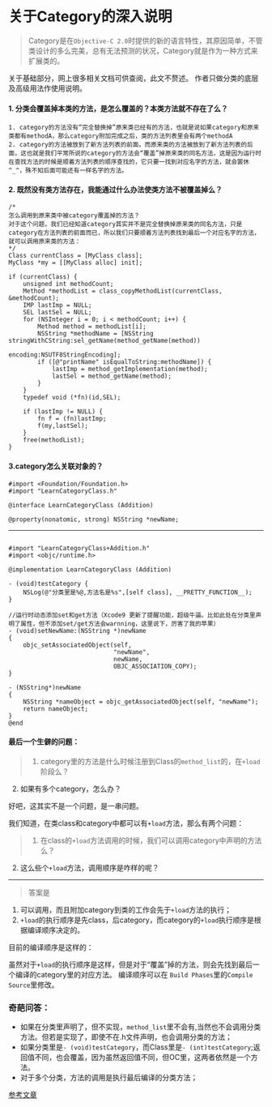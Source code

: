 # 关于Category的深入说明

> Category是在`Objective-C 2.0`时提供的新的语言特性，其原因简单，不管类设计的多么完美，总有无法预测的状况，Category就是作为一种方式来扩展类的。

关于基础部分，网上很多相关文档可供查阅，此文不赘述。
作者只做分类的底层及高级用法作使用说明。

#### 1. 分类会覆盖掉本类的方法，是怎么覆盖的？本类方法就不存在了么？

```
1. category的方法没有“完全替换掉”原来类已经有的方法，也就是说如果category和原来类都有methodA，那么category附加完成之后，类的方法列表里会有两个methodA
2. category的方法被放到了新方法列表的前面，而原来类的方法被放到了新方法列表的后面，这也就是我们平常所说的category的方法会“覆盖”掉原来类的同名方法，这是因为运行时在查找方法的时候是顺着方法列表的顺序查找的，它只要一找到对应名字的方法，就会罢休^_^，殊不知后面可能还有一样名字的方法。
```
#### 2. 既然没有类方法存在，我能通过什么办法使类方法不被覆盖掉么？

```
/*
怎么调用到原来类中被category覆盖掉的方法？
对于这个问题，我们已经知道category其实并不是完全替换掉原来类的同名方法，只是category在方法列表的前面而已，所以我们只要顺着方法列表找到最后一个对应名字的方法，就可以调用原来类的方法：
*/
Class currentClass = [MyClass class];
MyClass *my = [[MyClass alloc] init];

if (currentClass) {
    unsigned int methodCount;
    Method *methodList = class_copyMethodList(currentClass, &methodCount);
    IMP lastImp = NULL;
    SEL lastSel = NULL;
    for (NSInteger i = 0; i < methodCount; i++) {
        Method method = methodList[i];
        NSString *methodName = [NSString stringWithCString:sel_getName(method_getName(method)) 
                                        encoding:NSUTF8StringEncoding];
        if ([@"printName" isEqualToString:methodName]) {
            lastImp = method_getImplementation(method);
            lastSel = method_getName(method);
        }
    }
    typedef void (*fn)(id,SEL);

    if (lastImp != NULL) {
        fn f = (fn)lastImp;
        f(my,lastSel);
    }
    free(methodList);
}
```

#### 3.category怎么关联对象的？
```
#import <Foundation/Foundation.h>
#import "LearnCategoryClass.h"

@interface LearnCategoryClass (Addition)

@property(nonatomic, strong) NSString *newName;

```
-------

```

#import "LearnCategoryClass+Addition.h"
#import <objc/runtime.h>

@implementation LearnCategoryClass (Addition)

- (void)testCategory {
    NSLog(@"分类里是%@,方法名是%s",[self class], __PRETTY_FUNCTION__);
}

//运行时动态添加set和get方法（Xcode9 更新了提醒功能，超级牛逼。比如此处在分类里声明了属性，但不添加set/get方法会warnning，这里说下，厉害了我的苹果）
- (void)setNewName:(NSString *)newName
{
    objc_setAssociatedObject(self,
                             "newName",
                             newName,
                             OBJC_ASSOCIATION_COPY);
}

- (NSString*)newName
{
    NSString *nameObject = objc_getAssociatedObject(self, "newName");
    return nameObject;
}
@end
```


#### 最后一个生僻的问题：
> 1. category里的方法是什么时候注册到Class的`method_list`的，在`+load`阶段么？
2. 如果有多个category，怎么办？

好吧，这其实不是一个问题，是一串问题。

我们知道，在类class和category中都可以有`+load`方法，那么有两个问题：
> 1. 在class的`+load`方法调用的时候，我们可以调用category中声明的方法么？
2. 这么些个`+load`方法，调用顺序是咋样的呢？

--------

>答案是
1. 可以调用，而且附加category到类的工作会先于`+load`方法的执行；
2. ``+load``的执行顺序是先class，后category，而category的`+load`执行顺序是根据编译顺序决定的。

目前的编译顺序是这样的：

虽然对于`+load`的执行顺序是这样，但是对于“覆盖”掉的方法，则会先找到最后一个编译的category里的对应方法。
编译顺序可以在 `Build Phases`里的`Compile Source`里修改。

### 奇葩问答：

* 如果在分类里声明了，但不实现，`method_list`里不会有,当然也不会调用分类方法。但若是实现了，即使不在.h文件声明，也会调用分类的方法；
* 如果分类里是`- (void)testCategory`，而Class里是`- (int)testCategory`;返回值不同，也会覆盖，因为虽然返回值不同，但OC里，这两者依然是一个方法。
* 对于多个分类，方法的调用是执行最后编译的分类方法；

[参考文章](https://tech.meituan.com/DiveIntoCategory.html)


